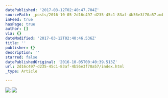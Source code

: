 ```yaml
---
datePublished: '2017-03-12T02:40:47.704Z'
sourcePath: _posts/2016-10-05-2d16c497-d235-45c1-83af-4b56e3f70a57.md
inFeed: true
hasPage: true
author: []
via: {}
dateModified: '2017-03-12T02:40:46.536Z'
title: ''
publisher: {}
description: ''
starred: false
datePublishedOriginal: '2016-10-05T00:40:39.513Z'
url: 2d16c497-d235-45c1-83af-4b56e3f70a57/index.html
_type: Article

---
```

![](https://the-grid-user-content.s3-us-west-2.amazonaws.com/229917e1-8396-4049-aa49-cb26d0620a51.jpg)
![](https://the-grid-user-content.s3-us-west-2.amazonaws.com/dfde7730-3b75-49f0-8a06-183f75a77151.png)